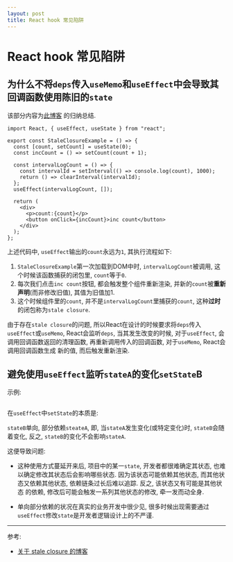 ```yaml
---
layout: post
title: React hook 常见陷阱
---
```


# React hook 常见陷阱

## 为什么不将`deps`传入`useMemo`和`useEffect`中会导致其回调函数使用陈旧的`state`

该部分内容为[此博客](https://dmitripavlutin.com/react-hooks-stale-closures/) 的归纳总结.

```tsx
import React, { useEffect, useState } from "react";

export const StaleClosureExample = () => {
  const [count, setCount] = useState(0);
  const incCount = () => setCount(count + 1);

  const intervalLogCount = () => {
    const intervalId = setInterval(() => console.log(count), 1000);
    return () => clearInterval(intervalId);
  };
  useEffect(intervalLogCount, []);

  return (
    <div>
      <p>count:{count}</p>
      <button onClick={incCount}>inc count</button>
    </div>
  );
};
```

上述代码中, `useEffect`输出的`count`永远为`1`, 其执行流程如下:
1. `StaleClosureExample`第一次加载到DOM中时,  `intervalLogCount`被调用, 这个时候该函数捕获的闭包里,
`count`等于`0`.
2. 每次我们点击`inc count`按钮, 都会触发整个组件重新渲染, 并新的`count`被**重新声明**(而非修改旧值), 其值为旧值加1.
3. 这个时候组件里的`count`, 并不是`intervalLogCount`里捕获的`count`, 这种**过时**的闭包称为`stale closure`.

由于存在`stale closure`的问题, 所以React在设计的时候要求将`deps`传入`useEffect`或`useMemo`, React会监听`deps`, 当其发生改变的时候,
对于`useEffect`, 会调用回调函数返回的清理函数, 再重新调用传入的回调函数, 对于`useMemo`, React会调用回调函数生成
新的值, 而后触发重新渲染.

## 避免使用`useEffect`监听`stateA`的变化`setState`B
示例:
```tsx

```
在`useEffect`中`setState`的本质是:

`stateB`单向, 部分依赖`steateA`, 即, 当`stateA`发生变化(或特定变化)时, `stateB`会随着变化, 
反之, `stateB`的变化不会影响`stateA`.

这便导致问题:

- 这种使用方式蔓延开来后, 项目中的某一`state`, 开发者都很难确定其状态, 也难以确定修改其状态后会影响哪些状态. 
因为该状态可能依赖其他状态, 而其他状态又依赖其他状态, 依赖链条过长后难以追踪. 反之, 该状态又有可能是其他状态
的依赖, 修改后可能会触发一系列其他状态的修改, 牵一发而动全身.

- 单向部分依赖的状况在真实的业务开发中很少见, 很多时候出现需要通过`useEffect`修改`state`是开发者逻辑设计上的不严谨. 
  

---

参考:

- [关于 stale closure 的博客](https://dmitripavlutin.com/react-hooks-stale-closures/)
